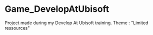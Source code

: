 # Game_DevelopAtUbisoft
Project made during my Develop At Ubisoft training. Theme : "Limited ressources"
